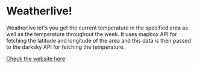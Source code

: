 # Weatherlive!

Weatherlive let's you get the current temperature in the specified area as well as the temperature throughout the week. It uses mapbox API for fetching the latitude and longitude of the area and this data is then passed to the darksky API for fetching the temperature.

[Check the website here](https://raj-nodejsweather-app.herokuapp.com/)
